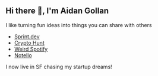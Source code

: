 ## Hi there 👋, I'm Aidan Gollan

I like turning fun ideas into things you can share with others

- [Sprint.dev](https://www.sprint.dev/)
- [Crypto Hunt](https://www.cryptohunt.lol/)
- [Weird Spotify](https://weirdspotify.com/)
- [Notello](https://notello.ai/landing-page)

I now live in SF chasing my startup dreams!
